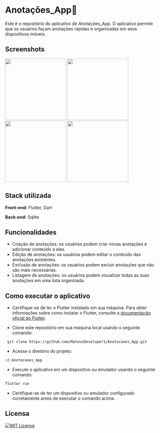 

# Anotações_App📝


Este é o repositório do aplicativo de Anotações_App. O aplicativo permite que os usuários façam anotações rápidas e organizadas em seus dispositivos móveis.

## Screenshots

<div>
  <img src = "https://user-images.githubusercontent.com/105679323/248395193-d3a032cc-50cb-4483-93af-7cc455de4917.png", width="200px"/>
  <img src = "https://user-images.githubusercontent.com/105679323/248398761-a388d02a-022f-4006-9f3f-2a7df1a119e8.png", width="200px"/>
  <img src = "https://user-images.githubusercontent.com/105679323/248398973-e3787409-1653-4dcd-8a81-e83412f31c3d.png", width="200px"/>
  <img src = "https://user-images.githubusercontent.com/105679323/248399192-39db079f-29e8-43a4-b498-8f6905f8f6e8.png", width="200px"/>
</div>


## Stack utilizada

**Front-end:** Flutter, Dart

**Back-end:** Sqlite


## Funcionalidades

- Criação de anotações: os usuários podem criar novas anotações e adicionar conteúdo a elas.
- Edição de anotações: os usuários podem editar o conteúdo das anotações existentes.
- Exclusão de anotações: os usuários podem excluir anotações que não são mais necessárias.
- Listagem de anotações: os usuários podem visualizar todas as suas anotações em uma lista organizada.


## Como executar o aplicativo

- Certifique-se de ter o Flutter instalado em sua máquina. Para obter informações sobre como instalar o Flutter, consulte a [documentação oficial do Flutter](https://docs.flutter.dev/).

- Clone este repositório em sua máquina local usando o seguinte comando:

```bash
 git clone https://github.com/MateusDeveloper1/Anotacaoes_App.git

```

- Acesse o diretório do projeto:
```bash
cd Anotacaoes_App
```

- Execute o aplicativo em um dispositivo ou emulador usando o seguinte comando:
```bash
flutter run
```
- Certifique-se de ter um dispositivo ou emulador configurado corretamente antes de executar o comando acima.
    
## Licensa

[![MIT License](https://img.shields.io/badge/License-MIT-green.svg)](https://choosealicense.com/licenses/mit/)


